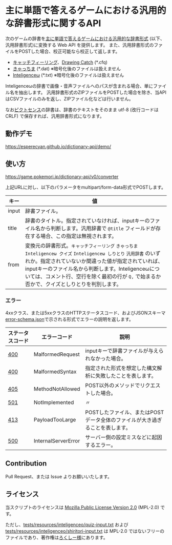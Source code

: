 主に単語で答えるゲームにおける汎用的な辞書形式に関するAPI
=====================================================
次のゲームの辞書を[主に単語で答えるゲームにおける汎用的な辞書形式] \(以下、汎用辞書形式)に変換する Web API を提供します。
また、汎用辞書形式のファイルをPOSTした場合、校正可能なら校正して返します。

* [キャッチフィーリング]、[Drawing Catch] \(*.cfq)
* [きゃっちま] \(*.dat) ※暗号化後のファイルは扱えません
* [Inteligenceω] \(*.txt) ※暗号化後のファイルは扱えません

Inteligenceωの辞書で画像・音声ファイルへのパスが含まれる場合、単にファイル名を抽出します。
汎用辞書形式のZIPファイルをPOSTした場合を除き、当APIはCSVファイルのみを返し、ZIPファイル化などは行いません。

なお[ピクトセンス]の辞書は、辞書のテキストをそのまま utf-8 (改行コードはCRLF) で保存すれば、汎用辞書形式になります。

[主に単語で答えるゲームにおける汎用的な辞書形式]: https://github.com/esperecyan/dictionary/blob/master/dictionary.md
[キャッチフィーリング]: https://secure.pokemori.jp/catchfeeling-runtime
[Drawing Catch]: http://drafly.nazo.cc/games/olds/DC
[きゃっちま]: http://vodka-catchm.seesaa.net/article/115922159.html
[ピクトセンス]: http://pictsense.com/
[Inteligenceω]: http://page.freett.com/loxteam/inteli.htm

動作デモ
--------
https://esperecyan.github.io/dictionary-api/demo/

使い方
------
https://game.pokemori.jp/dictionary-api/v0/converter

上記URLに対し、以下のパラメータをmultipart/form-data形式でPOSTします。

| キー  | 値                                                                          |
|-------|-----------------------------------------------------------------------------|
| input | 辞書ファイル。                                                              |
| title | 辞書のタイトル。指定されていなければ、inputキーのファイル名から判断します。汎用辞書で `@title` フィールドが存在する場合、この指定は無視されます。 |
| from  | 変換元の辞書形式。`キャッチフィーリング` `きゃっちま` `Inteligenceω クイズ` `Inteligenceω しりとり` `汎用辞書` のいずれか。指定されていないか間違った値が指定されていれば、inputキーのファイル名から判断します。Inteligenceωについては、コメント行、空行を除く最初の行が `Q,` で始まるか否かで、クイズとしりとりを判別します。 |

### エラー
4xxクラス、または5xxクラスのHTTPステータスコード、およびJSONスキーマ[error-schema.json]で示される形式でエラーの説明を返します。

| ステータスコード | エラーコード        | 説明                                                                         |
|------------------|---------------------|------------------------------------------------------------------------------|
| [400]            | MalformedRequest    | inputキーで辞書ファイルが与えられなかった場合。                              |
| [400]            | MalformedSyntax     | 指定された形式を想定した構文解析に失敗したことを表します。                   |
| [405]            | MethodNotAllowed    | POST以外のメソッドでリクエストした場合。                                     |
| [501]            | NotImplemented      | 〃                                                                           |
| [413]            | PayloadTooLarge     | POSTしたファイル、またはPOSTデータ全体のファイルが大き過ぎることを表します。 |
| [500]            | InternalServerError | サーバー側の設定ミスなどに起因するエラー。                                   |

[error-schema.json]: error-schema.json
[400]: http://www.hcn.zaq.ne.jp/___/WEB/RFC7231-ja.html#status.400
[405]: http://www.hcn.zaq.ne.jp/___/WEB/RFC7231-ja.html#status.405
[501]: http://www.hcn.zaq.ne.jp/___/WEB/RFC7231-ja.html#status.501
[413]: http://www.hcn.zaq.ne.jp/___/WEB/RFC7231-ja.html#status.413
[500]: http://www.hcn.zaq.ne.jp/___/WEB/RFC7231-ja.html#status.500

Contribution
------------
Pull Request、または Issue よりお願いいたします。

ライセンス
----------
当スクリプトのライセンスは [Mozilla Public License Version 2.0] \(MPL-2.0) です。

ただし、[tests/resources/inteligenceo/quiz-input.txt] および [tests/resources/inteligenceo/shiritori-input.txt] は
MPL-2.0 ではないフリーのファイルであり、著作権は[ろくしー様]にあります。

[Mozilla Public License Version 2.0]: https://www.mozilla.org/MPL/2.0/
[tests/resources/inteligenceo/quiz-input.txt]: tests/resources/inteligenceo/quiz-input.txt
[tests/resources/inteligenceo/shiritori-input.txt]: tests/resources/inteligenceo/shiritori-input.txt
[ろくしー様]: https://twitter.com/loxeee
